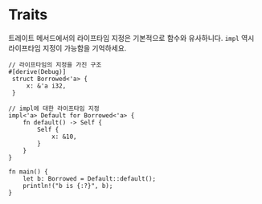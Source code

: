 # Traits

트레이트 메서드에서의 라이프타임 지정은 기본적으로 함수와 유사하니다. `impl` 역시 라이프타임 지정이 가능함을 기억하세요.

```rust,editable
// 라이프타임의 지정을 가진 구조
#[derive(Debug)]
 struct Borrowed<'a> {
     x: &'a i32,
 }

// impl에 대한 라이프타임 지정
impl<'a> Default for Borrowed<'a> {
    fn default() -> Self {
        Self {
            x: &10,
        }
    }
}

fn main() {
    let b: Borrowed = Default::default();
    println!("b is {:?}", b);
}
```